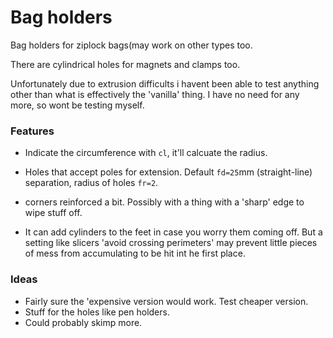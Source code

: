 
# Bag holders
Bag holders for ziplock bags(may work on other types too.

There are cylindrical holes for magnets and clamps too.

Unfortunately due to extrusion difficults i havent been able to test anything
other than what is effectively the 'vanilla' thing. I have no need for any more,
so wont be testing myself.

### Features

* Indicate the circumference with `cl`, it'll calcuate the radius.

* Holes that accept poles for extension. Default `fd=25`mm (straight-line)
  separation, radius of holes `fr=2`.
  
* corners reinforced a bit. Possibly with a thing with a 'sharp' edge to wipe
  stuff off.

* It can add cylinders to the feet in case you worry them coming off.
  But a setting like slicers 'avoid crossing perimeters' may prevent little 
  pieces of mess from accumulating to be hit int he first place.

### Ideas
* Fairly sure the 'expensive version would work. Test cheaper version.
* Stuff for the holes like pen holders.
* Could probably skimp more.
